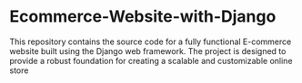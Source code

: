 # Ecommerce-Website-with-Django
This repository contains the source code for a fully functional E-commerce website built using the Django web framework. The project is designed to provide a robust foundation for creating a scalable and customizable online store
